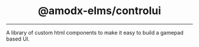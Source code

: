 <h1 align="center">
@amodx-elms/controlui
</h1>

---

A library of custom html components to make it easy to build a gamepad based UI.
